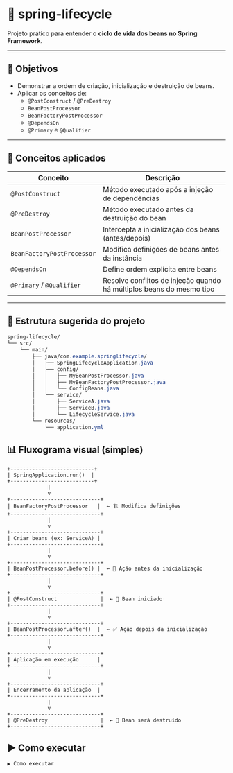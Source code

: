 # 🔄 spring-lifecycle

Projeto prático para entender o **ciclo de vida dos beans no Spring Framework**.

---

## 🎯 Objetivos

- Demonstrar a ordem de criação, inicialização e destruição de beans.
- Aplicar os conceitos de:
  - `@PostConstruct` / `@PreDestroy`
  - `BeanPostProcessor`
  - `BeanFactoryPostProcessor`
  - `@DependsOn`
  - `@Primary` e `@Qualifier`

---

## 🧠 Conceitos aplicados

| Conceito                    | Descrição                                                                 |
|----------------------------|---------------------------------------------------------------------------|
| `@PostConstruct`           | Método executado após a injeção de dependências                           |
| `@PreDestroy`              | Método executado antes da destruição do bean                              |
| `BeanPostProcessor`        | Intercepta a inicialização dos beans (antes/depois)                       |
| `BeanFactoryPostProcessor` | Modifica definições de beans antes da instância                           |
| `@DependsOn`               | Define ordem explícita entre beans                                        |
| `@Primary` / `@Qualifier`  | Resolve conflitos de injeção quando há múltiplos beans do mesmo tipo       |

---

## 📁 Estrutura sugerida do projeto

```css
spring-lifecycle/
└── src/
    └── main/
        ├── java/com.example.springlifecycle/
        │   ├── SpringLifecycleApplication.java
        │   ├── config/
        │   │   ├── MyBeanPostProcessor.java
        │   │   ├── MyBeanFactoryPostProcessor.java
        │   │   └── ConfigBeans.java
        │   └── service/
        │       ├── ServiceA.java
        │       ├── ServiceB.java
        │       └── LifecycleService.java
        └── resources/
            └── application.yml
```

## 📊 Fluxograma visual (simples)

```plaintext
+---------------------------+
| SpringApplication.run()  |
+---------------------------+
             |
             v
+-----------------------------+
| BeanFactoryPostProcessor   |  ← 🏗️ Modifica definições
+-----------------------------+
             |
             v
+-----------------------------+
| Criar beans (ex: ServiceA) |
+-----------------------------+
             |
             v
+-----------------------------+
| BeanPostProcessor.before() |  ← 🔧 Ação antes da inicialização
+-----------------------------+
             |
             v
+-----------------------------+
| @PostConstruct              |  ← 🚀 Bean iniciado
+-----------------------------+
             |
             v
+-----------------------------+
| BeanPostProcessor.after()  |  ← ✅ Ação depois da inicialização
+-----------------------------+
             |
             v
+-----------------------------+
| Aplicação em execução      |
+-----------------------------+
             |
             v
+-----------------------------+
| Encerramento da aplicação  |
+-----------------------------+
             |
             v
+-----------------------------+
| @PreDestroy                 |  ← 🧹 Bean será destruído
+-----------------------------+
```
## ▶️ Como executar
```bash
▶️ Como executar
```

